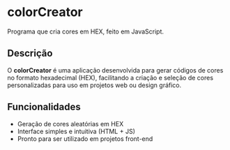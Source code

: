 # colorCreator

Programa que cria cores em HEX, feito em JavaScript.

## Descrição

O **colorCreator** é uma aplicação desenvolvida para gerar códigos de cores no formato hexadecimal (HEX), facilitando a criação e seleção de cores personalizadas para uso em projetos web ou design gráfico.

## Funcionalidades

- Geração de cores aleatórias em HEX
- Interface simples e intuitiva (HTML + JS)
- Pronto para ser utilizado em projetos front-end
